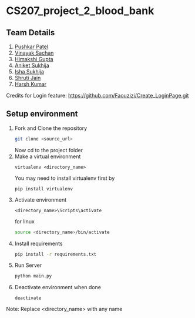 # CS207_project_2_blood_bank
<!-- Insert your github ids in parenthesis -->
## Team Details
1. [Pushkar Patel](https://github.com/pushkar-dev)
2. [Vinayak Sachan](https://github.com/metavinayak)
3. [Himakshi Gupta](https://github.com/Himakshi-gupta14)
4. [Aniket Sukhija](https://github.com/Sukhija-Aniket)
5. [Isha Sukhija](https://github.com/isha9943)
6. [Shruti Jain]()
7. [Harsh Kumar]()

Credits for Login feature: https://github.com/Faouzizi/Create_LoginPage.git

## Setup environment
1. Fork and Clone the repository
   ```bash
   git clone <source_url>
   ```
   Now cd to the project folder
2. Make a virtual environment
   ```
   virtualenv <directory_name>
    ```
    You may need to install virtualenv first by
    ```
    pip install virtualenv
    ```
3. Activate environment
    ```
    <directory_name>\Scripts\activate
    ```
    for linux
    ```bash
    source <directory_name>/bin/activate
    ```
4. Install requirements
    ```bash
    pip install -r requirements.txt
    ```
5. Run Server
    ```bash
    python main.py
    ```
6. Deactivate environment when done
    ```
    deactivate
    ```
Note: Replace <directory_name> with any name

